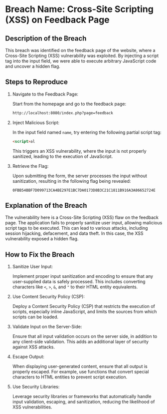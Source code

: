 #  Breach Name: Cross-Site Scripting (XSS) on Feedback Page
## Description of the Breach

This breach was identified on the feedback page of the website, where a Cross-Site Scripting (XSS) vulnerability was exploited. By injecting a script tag into the input field, we were able to execute arbitrary JavaScript code and uncover a hidden flag.

## Steps to Reproduce

1. Navigate to the Feedback Page:

	Start from the homepage and go to the feedback page:
	```bash
	http://localhost:8080/index.php?page=feedback
	```

2. Inject Malicious Script:

	In the input field named `name`, try entering the following partial script tag:
	```html
	<script>al
	```

	This triggers an XSS vulnerability, where the input is not properly sanitized, leading to the execution of JavaScript.

3. Retrieve the Flag:

	Upon submitting the form, the server processes the input without sanitization, resulting in the following flag being revealed:
	```
	0FBB54BBF7D099713CA4BE297E1BC7DA0173D8B3C21C1811B916A3A86652724E
	```

## Explanation of the Breach

The vulnerability here is a Cross-Site Scripting (XSS) flaw on the feedback page. The application fails to properly sanitize user input, allowing malicious script tags to be executed. This can lead to various attacks, including session hijacking, defacement, and data theft. In this case, the XSS vulnerability exposed a hidden flag.

## How to Fix the Breach

1. Sanitize User Input:

	Implement proper input sanitization and encoding to ensure that any user-supplied data is safely processed. This includes converting characters like `<`, `>`, `&`, and `"` to their HTML entity equivalents.

2. Use Content Security Policy (CSP):

	Deploy a Content Security Policy (CSP) that restricts the execution of scripts, especially inline JavaScript, and limits the sources from which scripts can be loaded.

3. Validate Input on the Server-Side:

	Ensure that all input validation occurs on the server side, in addition to any client-side validation. This adds an additional layer of security against XSS attacks.

4. Escape Output:

	When displaying user-generated content, ensure that all output is properly escaped. For example, use functions that convert special characters to HTML entities to prevent script execution.

5. Use Security Libraries:

	Leverage security libraries or frameworks that automatically handle input validation, escaping, and sanitization, reducing the likelihood of XSS vulnerabilities.